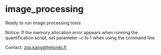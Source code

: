 # image_processing
Ready to run image processing tools

Notice: If the memory allocation error appears when running the quantification script, set parameter -c to 1 when using the command line. 

Contact: ziqi.kang@helsinki.fi
